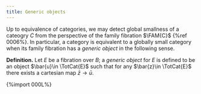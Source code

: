 ```yaml
---
title: Generic objects
---
```


Up to equivalence of categories, we may detect global smallness of a cateogry $C$ from the perspective of the family fibration $\FAM{C}$ {%ref 0006%}. In particular, a category is equivalent to a globally small category when its family fibration has a *generic object* in the following sense.

**Definition.** Let $E$ be a fibration over $B$; a *generic object* for $E$ is defined to be an object $\bar{u}\in \TotCat{E}$  such that for any $\bar{z}\in \TotCat{E}$ there exists a cartesian map $\bar{z}\to \bar{u}$.

{%import 000L%}
